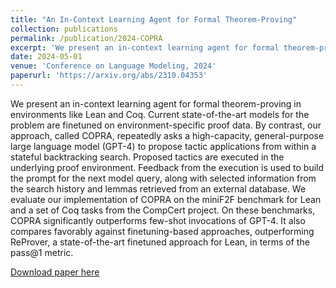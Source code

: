 ```yaml
---
title: "An In-Context Learning Agent for Formal Theorem-Proving"
collection: publications
permalink: /publication/2024-COPRA
excerpt: 'We present an in-context learning agent for formal theorem-proving in environments like Lean and Coq. Current state-of-the-art models for the problem are finetuned on environment-specific proof data. By contrast, our approach, called COPRA, repeatedly asks a high-capacity, general-purpose large language model (GPT-4) to propose tactic applications from within a stateful backtracking search. Proposed tactics are executed in the underlying proof environment. Feedback from the execution is used to build the prompt for the next model query, along with selected information from the search history and lemmas retrieved from an external database. We evaluate our implementation of COPRA on the miniF2F benchmark for Lean and a set of Coq tasks from the CompCert project. On these benchmarks, COPRA significantly outperforms few-shot invocations of GPT-4. It also compares favorably against finetuning-based approaches, outperforming ReProver, a state-of-the-art finetuned approach for Lean, in terms of the pass@1 metric.'
date: 2024-05-01
venue: 'Conference on Language Modeling, 2024'
paperurl: 'https://arxiv.org/abs/2310.04353'
---
```

We present an in-context learning agent for formal theorem-proving in environments like Lean and Coq. Current state-of-the-art models for the problem are finetuned on environment-specific proof data. By contrast, our approach, called COPRA, repeatedly asks a high-capacity, general-purpose large language model (GPT-4) to propose tactic applications from within a stateful backtracking search. Proposed tactics are executed in the underlying proof environment. Feedback from the execution is used to build the prompt for the next model query, along with selected information from the search history and lemmas retrieved from an external database. We evaluate our implementation of COPRA on the miniF2F benchmark for Lean and a set of Coq tasks from the CompCert project. On these benchmarks, COPRA significantly outperforms few-shot invocations of GPT-4. It also compares favorably against finetuning-based approaches, outperforming ReProver, a state-of-the-art finetuned approach for Lean, in terms of the pass@1 metric.

[Download paper here](https://arxiv.org/abs/2310.04353)
